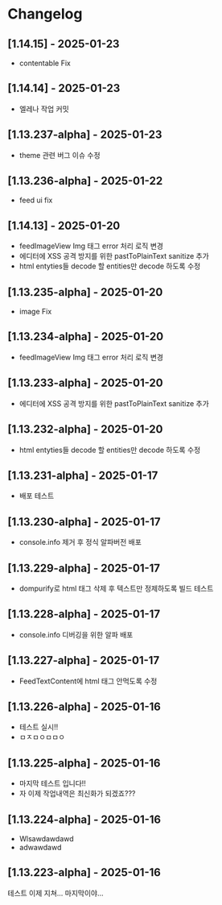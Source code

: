 # Changelog

## [1.14.15] - 2025-01-23
- contentable Fix


## [1.14.14] - 2025-01-23
- 엘레나 작업 커밋


## [1.13.237-alpha] - 2025-01-23
- theme 관련 버그 이슈 수정


## [1.13.236-alpha] - 2025-01-22
- feed ui fix
  
## [1.14.13] - 2025-01-20
- feedImageView Img 태그 error 처리 로직 변경
- 에디터에 XSS 공격 방지를 위한 pastToPlainText sanitize 추가
- html entyties들 decode 할 entities만 decode 하도록 수정


## [1.13.235-alpha] - 2025-01-20
- image Fix


## [1.13.234-alpha] - 2025-01-20
- feedImageView Img 태그 error 처리 로직 변경


## [1.13.233-alpha] - 2025-01-20
- 에디터에 XSS 공격 방지를 위한 pastToPlainText sanitize 추가


## [1.13.232-alpha] - 2025-01-20
- html entyties들 decode 할 entities만 decode 하도록 수정


## [1.13.231-alpha] - 2025-01-17
- 배포 테스트 


## [1.13.230-alpha] - 2025-01-17
- console.info 제거 후 정식 알파버전 배포


## [1.13.229-alpha] - 2025-01-17
- dompurify로 html 태그 삭제 후 텍스트만 정제하도록 빌드 테스트


## [1.13.228-alpha] - 2025-01-17
- console.info 디버깅을 위한 알파 배포


## [1.13.227-alpha] - 2025-01-17
- FeedTextContent에 html 태그 안먹도록 수정


## [1.13.226-alpha] - 2025-01-16
- 테스트 실시!!
- ㅁㅈㅁㅇㅁㅁㅇ


## [1.13.225-alpha] - 2025-01-16
- 마지막 테스트 입니다!!
- 자 이제 작업내역은 최신화가 되겠죠???


## [1.13.224-alpha] - 2025-01-16
- Wlsawdawdawd
- adwawdawd


## [1.13.223-alpha] - 2025-01-16
테스트 이제 지쳐...
마지막이야...

